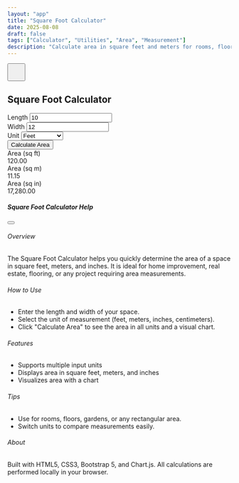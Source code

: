 ```yaml
---
layout: "app"
title: "Square Foot Calculator"
date: 2025-08-08
draft: false
tags: ["Calculator", "Utilities", "Area", "Measurement"]
description: "Calculate area in square feet and meters for rooms, floors, and more."
---
```

<main class="min-vh-100 d-flex align-items-center justify-content-center position-relative">
  <button type="button" class="btn btn-light position-absolute top-0 end-0 m-3 rounded-circle shadow" data-bs-toggle="modal" data-bs-target="#helpModal" style="z-index:10;width:2.5rem;height:2.5rem;">
    <i class="fas fa-question fa-lg text-primary"></i>
  </button>
  <div class="calc-wrap">
    <section class="card shadow-lg border-0 h-100">
      <div class="card-header bg-transparent">
        <h1 class="h4 mb-0 text-center">Square Foot Calculator</h1>
      </div>
      <div class="card-body">
        <div class="form-container">
          <div class="mb-3">
            <label for="length" class="form-label">Length</label>
            <input type="number" class="form-control" id="length" value="10">
          </div>
          <div class="mb-3">
            <label for="width" class="form-label">Width</label>
            <input type="number" class="form-control" id="width" value="12">
          </div>
          <div class="mb-3">
            <label for="unit" class="form-label">Unit</label>
            <select class="form-select" id="unit">
              <option value="ft" selected>Feet</option>
              <option value="m">Meters</option>
              <option value="in">Inches</option>
              <option value="cm">Centimeters</option>
            </select>
          </div>
          <div class="mb-3">
            <button id="calculate" class="btn btn-primary w-100">Calculate Area</button>
          </div>
        </div>
        <div class="results mt-4">
          <div class="result-card">
            <div class="result-label">Area (sq ft)</div>
            <div id="area-ft" class="result-value">120.00</div>
          </div>
          <div class="result-card">
            <div class="result-label">Area (sq m)</div>
            <div id="area-m" class="result-value">11.15</div>
          </div>
          <div class="result-card">
            <div class="result-label">Area (sq in)</div>
            <div id="area-in" class="result-value">17,280.00</div>
          </div>
        </div>
        <div class="chart-container mt-4">
          <canvas id="area-chart"></canvas>
        </div>
      </div>
    </section>
  </div>
</main>
<div class="modal fade" id="helpModal" tabindex="-1" aria-labelledby="helpModalLabel" aria-hidden="true">
  <div class="modal-dialog modal-dialog-centered modal-lg">
    <div class="modal-content">
      <div class="modal-header">
        <h5 class="modal-title" id="helpModalLabel">Square Foot Calculator Help</h5>
        <button type="button" class="btn-close" data-bs-dismiss="modal" aria-label="Close"></button>
      </div>
      <div class="modal-body">
        <h6>Overview</h6>
        <p>
          The Square Foot Calculator helps you quickly determine the area of a space in square feet, meters, and inches. It is ideal for home improvement, real estate, flooring, or any project requiring area measurements.
        </p>
        <h6>How to Use</h6>
        <ul>
          <li>Enter the length and width of your space.</li>
          <li>Select the unit of measurement (feet, meters, inches, centimeters).</li>
          <li>Click "Calculate Area" to see the area in all units and a visual chart.</li>
        </ul>
        <h6>Features</h6>
        <ul>
          <li>Supports multiple input units</li>
          <li>Displays area in square feet, meters, and inches</li>
          <li>Visualizes area with a chart</li>
        </ul>
        <h6>Tips</h6>
        <ul>
          <li>Use for rooms, floors, gardens, or any rectangular area.</li>
          <li>Switch units to compare measurements easily.</li>
        </ul>
        <h6>About</h6>
        <p>
          Built with HTML5, CSS3, Bootstrap 5, and Chart.js. All calculations are performed locally in your browser.
        </p>
      </div>
    </div>
  </div>
</div>
